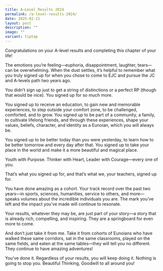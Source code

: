 ```yaml
---
title: A–Level Results 2024
permalink: /a-level-results-2024/
date: 2025-02-21
layout: post
description: ""
image: ""
variant: tiptap
---
```

<p></p>
<p></p>
<p></p>
<p>Congratulations on your A-level results and completing this chapter of
your life!</p>
<p>The emotions you’re feeling—euphoria, disappointment, laughter, tears—can
be overwhelming. When the dust settles, it’s helpful to remember what you
truly signed up for when you chose to come to EJC and pursue the JC and
A-levels path two years ago.</p>
<p></p>
<p>You didn’t sign up just to get a string of distinctions or a perfect RP
(though that would be nice). You signed up for so much more.</p>
<p></p>
<p>You signed up to receive an education, to gain new and memorable experiences,
to step outside your comfort zone, to be challenged, comforted, and to
grow. You signed up to be part of a community, a family, to cultivate lifelong
friends, and through these experiences, shape your values, beliefs, character,
and identity as a Eunoian, which you will always be.</p>
<p></p>
<p>You signed up to be better today than you were yesterday, to learn how
to be better tomorrow and every day after that. You signed up to take your
place in the world and make it a more beautiful and magical place.</p>
<p></p>
<p>Youth with Purpose. Thinker with Heart, Leader with Courage—every one
of you.</p>
<p>That’s what you signed up for, and that’s what we, your teachers, signed
up for.</p>
<p></p>
<p>You have done amazing as a cohort. Your track record over the past two
years—in sports, sciences, humanities, service to others, and more—speaks
volumes about the incredible individuals you are. The mark you’ve left
and the impact you’ve made will continue to resonate.</p>
<p>Your results, whatever they may be, are just part of your story—a story
that is already rich, compelling, and inspiring. They are a springboard
for even more to come.</p>
<p></p>
<p>And don’t just take it from me. Take it from cohorts of Eunoians who have
walked these same corridors, sat in the same classrooms, played on the
same fields, and eaten at the same tables—they will tell you no different.
They continue to have amazing adventures!</p>
<p></p>
<p>You’ve done it. Regardless of your results, you will keep doing it. Nothing
is going to stop you. Beautiful Thinking, Goodwill to all around you!</p>